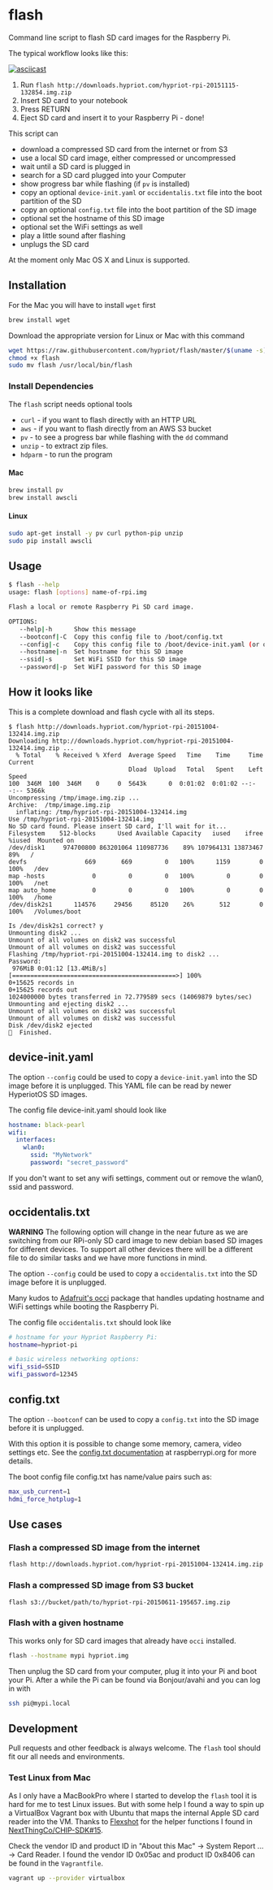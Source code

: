 # flash

Command line script to flash SD card images for the Raspberry Pi.

The typical workflow looks like this:

[![asciicast](https://asciinema.org/a/4k72pounxxybtix84ecl4b69w.png)](https://asciinema.org/a/4k72pounxxybtix84ecl4b69w)

1.  Run `flash http://downloads.hypriot.com/hypriot-rpi-20151115-132854.img.zip`
2.  Insert SD card to your notebook
3.  Press RETURN
4.  Eject SD card and insert it to your Raspberry Pi - done!

This script can

*   download a compressed SD card from the internet or from S3
*   use a local SD card image, either compressed or uncompressed
*   wait until a SD card is plugged in
*   search for a SD card plugged into your Computer
*   show progress bar while flashing (if `pv` is installed)
*   copy an optional `device-init.yaml` or `occidentalis.txt` file into the boot partition of the SD
*   copy an optional `config.txt` file into the boot partition of the SD image
*   optional set the hostname of this SD image
*   optional set the WiFi settings as well
*   play a little sound after flashing
*   unplugs the SD card

At the moment only Mac OS X and Linux is supported.

## Installation

For the Mac you will have to install `wget` first

```bash
brew install wget
```

Download the appropriate version for Linux or Mac with this command

```bash
wget https://raw.githubusercontent.com/hypriot/flash/master/$(uname -s)/flash
chmod +x flash
sudo mv flash /usr/local/bin/flash
```

### Install Dependencies

The `flash` script needs optional tools

*   `curl` - if you want to flash directly with an HTTP URL
*   `aws` - if you want to flash directly from an AWS S3 bucket
*   `pv` - to see a progress bar while flashing with the `dd` command
*   `unzip` - to extract zip files.
*   `hdparm` - to run the program

#### Mac

```bash
brew install pv
brew install awscli
```

#### Linux

```bash
sudo apt-get install -y pv curl python-pip unzip
sudo pip install awscli
```

## Usage

```bash
$ flash --help
usage: flash [options] name-of-rpi.img

Flash a local or remote Raspberry Pi SD card image.

OPTIONS:
   --help|-h      Show this message
   --bootconf|-C  Copy this config file to /boot/config.txt
   --config|-c    Copy this config file to /boot/device-init.yaml (or occidentalis.txt)
   --hostname|-n  Set hostname for this SD image
   --ssid|-s      Set WiFi SSID for this SD image
   --password|-p  Set WiFI password for this SD image
```

## How it looks like

This is a complete download and flash cycle with all its steps.

```shell
$ flash http://downloads.hypriot.com/hypriot-rpi-20151004-132414.img.zip
Downloading http://downloads.hypriot.com/hypriot-rpi-20151004-132414.img.zip ...
  % Total    % Received % Xferd  Average Speed   Time    Time     Time  Current
                                 Dload  Upload   Total   Spent    Left  Speed
100  346M  100  346M    0     0  5643k      0  0:01:02  0:01:02 --:--:-- 5366k
Uncompressing /tmp/image.img.zip ...
Archive:  /tmp/image.img.zip
  inflating: /tmp/hypriot-rpi-20151004-132414.img
Use /tmp/hypriot-rpi-20151004-132414.img
No SD card found. Please insert SD card, I'll wait for it...
Filesystem    512-blocks      Used Available Capacity   iused    ifree %iused  Mounted on
/dev/disk1     974700800 863201064 110987736    89% 107964131 13873467   89%   /
devfs                669       669         0   100%      1159        0  100%   /dev
map -hosts             0         0         0   100%         0        0  100%   /net
map auto_home          0         0         0   100%         0        0  100%   /home
/dev/disk2s1      114576     29456     85120    26%       512        0  100%   /Volumes/boot

Is /dev/disk2s1 correct? y
Unmounting disk2 ...
Unmount of all volumes on disk2 was successful
Unmount of all volumes on disk2 was successful
Flashing /tmp/hypriot-rpi-20151004-132414.img to disk2 ...
Password:
 976MiB 0:01:12 [13.4MiB/s] [=============================================>] 100%
0+15625 records in
0+15625 records out
1024000000 bytes transferred in 72.779589 secs (14069879 bytes/sec)
Unmounting and ejecting disk2 ...
Unmount of all volumes on disk2 was successful
Unmount of all volumes on disk2 was successful
Disk /dev/disk2 ejected
🍺  Finished.
```

## device-init.yaml

The option `--config` could be used to copy a `device-init.yaml` into the SD
image before it is unplugged. This YAML file can be read by newer HyperiotOS
SD images.

The config file device-init.yaml should look like

```yaml
hostname: black-pearl
wifi:
  interfaces:
    wlan0:
      ssid: "MyNetwork"
      password: "secret_password"
```

If you don't want to set any wifi settings, comment out or remove the wlan0, ssid and password.

## occidentalis.txt

**WARNING** The following option will change in the near future as we are
switching from our RPi-only SD card image to new debian based SD images for
different devices. To support all other devices there will be a different file
to do similar tasks and we have more functions in mind.

The option `--config` could be used to copy a `occidentalis.txt` into the SD
image before it is unplugged.

Many kudos to [Adafruit's occi](https://github.com/adafruit/Adafruit-Occi)
package that handles updating hostname and WiFi settings while booting the
Raspberry Pi.

The config file `occidentalis.txt` should look like

```bash
# hostname for your Hypriot Raspberry Pi:
hostname=hypriot-pi

# basic wireless networking options:
wifi_ssid=SSID
wifi_password=12345
```

## config.txt

The option `--bootconf` can be used to copy a `config.txt` into the SD image
before it is unplugged.

With this option it is possible to change some memory, camera, video settings
etc. See the [config.txt documentation](https://www.raspberrypi.org/documentation/configuration/config-txt.md)
at raspberrypi.org for more details.

The boot config file config.txt has name/value pairs such as:

```bash
max_usb_current=1
hdmi_force_hotplug=1
```

## Use cases

### Flash a compressed SD image from the internet

```bash
flash http://downloads.hypriot.com/hypriot-rpi-20151004-132414.img.zip
```

### Flash a compressed SD image from S3 bucket

```bash
flash s3://bucket/path/to/hypriot-rpi-20150611-195657.img.zip
```

### Flash with a given hostname

This works only for SD card images that already have `occi` installed.

```bash
flash --hostname mypi hypriot.img
```

Then unplug the SD card from your computer, plug it into your Pi and boot your
Pi. After a while the Pi can be found via Bonjour/avahi and you can log in with

```bash
ssh pi@mypi.local
```

## Development

Pull requests and other feedback is always welcome. The `flash` tool should fit
our all needs and environments.

### Test Linux from Mac

As I only have a MacBookPro where I started to develop the `flash` tool it is
hard for me to test Linux issues. But with some help I found a way to spin up a
VirtualBox Vagrant box with Ubuntu that maps the internal Apple SD card reader
into the VM. Thanks to [Flexshot](https://github.com/Flexshot) for the helper
functions I found in [NextThingCo/CHIP-SDK#15](https://github.com/NextThingCo/CHIP-SDK/pull/15).

Check the vendor ID and product ID in "About this Mac" -> System Report ... ->
Card Reader. I found the vendor ID 0x05ac and product ID 0x8406 can be found in
the `Vagrantfile`.

```bash
vagrant up --provider virtualbox
```
